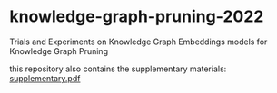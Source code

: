 # knowledge-graph-pruning-2022

Trials and Experiments on Knowledge Graph Embeddings models for Knowledge Graph Pruning 

this repository also contains the supplementary materials:
<a href="https://github.com/andrealenzi11/knowledge-graph-pruning-2022/blob/b5e1c1b552e3996b7b81050457ea14c0c84921d5/supplementary.pdf">supplementary.pdf</a>
